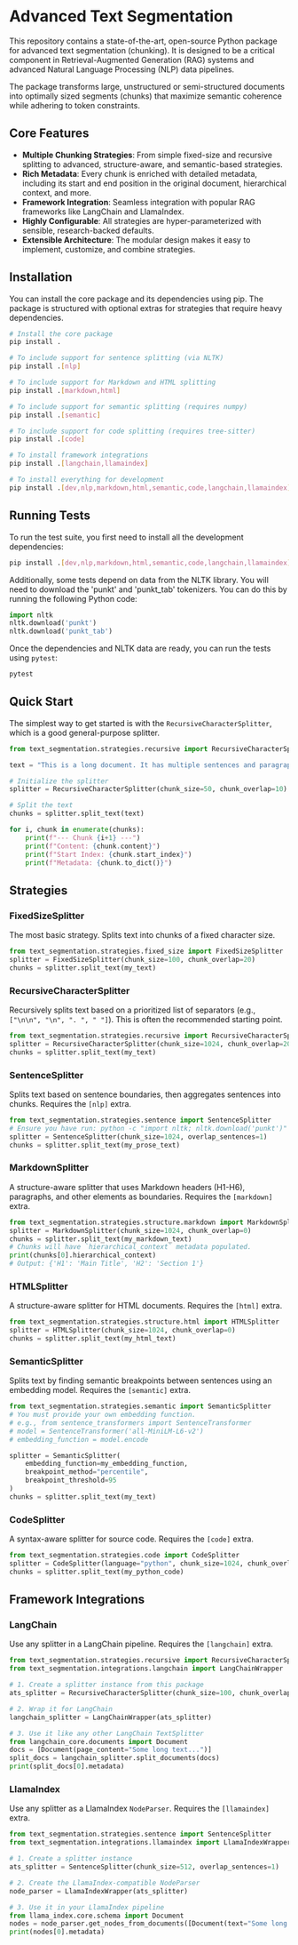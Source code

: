 # Advanced Text Segmentation

This repository contains a state-of-the-art, open-source Python package for advanced text segmentation (chunking). It is designed to be a critical component in Retrieval-Augmented Generation (RAG) systems and advanced Natural Language Processing (NLP) data pipelines.

The package transforms large, unstructured or semi-structured documents into optimally sized segments (chunks) that maximize semantic coherence while adhering to token constraints.

## Core Features

- **Multiple Chunking Strategies**: From simple fixed-size and recursive splitting to advanced, structure-aware, and semantic-based strategies.
- **Rich Metadata**: Every chunk is enriched with detailed metadata, including its start and end position in the original document, hierarchical context, and more.
- **Framework Integration**: Seamless integration with popular RAG frameworks like LangChain and LlamaIndex.
- **Highly Configurable**: All strategies are hyper-parameterized with sensible, research-backed defaults.
- **Extensible Architecture**: The modular design makes it easy to implement, customize, and combine strategies.

## Installation

You can install the core package and its dependencies using pip. The package is structured with optional extras for strategies that require heavy dependencies.

```bash
# Install the core package
pip install .

# To include support for sentence splitting (via NLTK)
pip install .[nlp]

# To include support for Markdown and HTML splitting
pip install .[markdown,html]

# To include support for semantic splitting (requires numpy)
pip install .[semantic]

# To include support for code splitting (requires tree-sitter)
pip install .[code]

# To install framework integrations
pip install .[langchain,llamaindex]

# To install everything for development
pip install .[dev,nlp,markdown,html,semantic,code,langchain,llamaindex]
```

## Running Tests

To run the test suite, you first need to install all the development dependencies:

```bash
pip install .[dev,nlp,markdown,html,semantic,code,langchain,llamaindex]
```

Additionally, some tests depend on data from the NLTK library. You will need to download the 'punkt' and 'punkt_tab' tokenizers. You can do this by running the following Python code:

```python
import nltk
nltk.download('punkt')
nltk.download('punkt_tab')
```

Once the dependencies and NLTK data are ready, you can run the tests using `pytest`:

```bash
pytest
```

## Quick Start

The simplest way to get started is with the `RecursiveCharacterSplitter`, which is a good general-purpose splitter.

```python
from text_segmentation.strategies.recursive import RecursiveCharacterSplitter

text = "This is a long document. It has multiple sentences and paragraphs. We want to split it into smaller chunks."

# Initialize the splitter
splitter = RecursiveCharacterSplitter(chunk_size=50, chunk_overlap=10)

# Split the text
chunks = splitter.split_text(text)

for i, chunk in enumerate(chunks):
    print(f"--- Chunk {i+1} ---")
    print(f"Content: {chunk.content}")
    print(f"Start Index: {chunk.start_index}")
    print(f"Metadata: {chunk.to_dict()}")
```

## Strategies

### FixedSizeSplitter
The most basic strategy. Splits text into chunks of a fixed character size.

```python
from text_segmentation.strategies.fixed_size import FixedSizeSplitter
splitter = FixedSizeSplitter(chunk_size=100, chunk_overlap=20)
chunks = splitter.split_text(my_text)
```

### RecursiveCharacterSplitter
Recursively splits text based on a prioritized list of separators (e.g., `["\n\n", "\n", ". ", " "]`). This is often the recommended starting point.

```python
from text_segmentation.strategies.recursive import RecursiveCharacterSplitter
splitter = RecursiveCharacterSplitter(chunk_size=1024, chunk_overlap=200)
chunks = splitter.split_text(my_text)
```

### SentenceSplitter
Splits text based on sentence boundaries, then aggregates sentences into chunks. Requires the `[nlp]` extra.

```python
from text_segmentation.strategies.sentence import SentenceSplitter
# Ensure you have run: python -c "import nltk; nltk.download('punkt')"
splitter = SentenceSplitter(chunk_size=1024, overlap_sentences=1)
chunks = splitter.split_text(my_prose_text)
```

### MarkdownSplitter
A structure-aware splitter that uses Markdown headers (H1-H6), paragraphs, and other elements as boundaries. Requires the `[markdown]` extra.

```python
from text_segmentation.strategies.structure.markdown import MarkdownSplitter
splitter = MarkdownSplitter(chunk_size=1024, chunk_overlap=0)
chunks = splitter.split_text(my_markdown_text)
# Chunks will have `hierarchical_context` metadata populated.
print(chunks[0].hierarchical_context)
# Output: {'H1': 'Main Title', 'H2': 'Section 1'}
```

### HTMLSplitter
A structure-aware splitter for HTML documents. Requires the `[html]` extra.

```python
from text_segmentation.strategies.structure.html import HTMLSplitter
splitter = HTMLSplitter(chunk_size=1024, chunk_overlap=0)
chunks = splitter.split_text(my_html_text)
```

### SemanticSplitter
Splits text by finding semantic breakpoints between sentences using an embedding model. Requires the `[semantic]` extra.

```python
from text_segmentation.strategies.semantic import SemanticSplitter
# You must provide your own embedding function.
# e.g., from sentence_transformers import SentenceTransformer
# model = SentenceTransformer('all-MiniLM-L6-v2')
# embedding_function = model.encode

splitter = SemanticSplitter(
    embedding_function=my_embedding_function,
    breakpoint_method="percentile",
    breakpoint_threshold=95
)
chunks = splitter.split_text(my_text)
```

### CodeSplitter
A syntax-aware splitter for source code. Requires the `[code]` extra.

```python
from text_segmentation.strategies.code import CodeSplitter
splitter = CodeSplitter(language="python", chunk_size=1024, chunk_overlap=0)
chunks = splitter.split_text(my_python_code)
```

## Framework Integrations

### LangChain
Use any splitter in a LangChain pipeline. Requires the `[langchain]` extra.
```python
from text_segmentation.strategies.recursive import RecursiveCharacterSplitter
from text_segmentation.integrations.langchain import LangChainWrapper

# 1. Create a splitter instance from this package
ats_splitter = RecursiveCharacterSplitter(chunk_size=100, chunk_overlap=10)

# 2. Wrap it for LangChain
langchain_splitter = LangChainWrapper(ats_splitter)

# 3. Use it like any other LangChain TextSplitter
from langchain_core.documents import Document
docs = [Document(page_content="Some long text...")]
split_docs = langchain_splitter.split_documents(docs)
print(split_docs[0].metadata)
```

### LlamaIndex
Use any splitter as a LlamaIndex `NodeParser`. Requires the `[llamaindex]` extra.
```python
from text_segmentation.strategies.sentence import SentenceSplitter
from text_segmentation.integrations.llamaindex import LlamaIndexWrapper

# 1. Create a splitter instance
ats_splitter = SentenceSplitter(chunk_size=512, overlap_sentences=1)

# 2. Create the LlamaIndex-compatible NodeParser
node_parser = LlamaIndexWrapper(ats_splitter)

# 3. Use it in your LlamaIndex pipeline
from llama_index.core.schema import Document
nodes = node_parser.get_nodes_from_documents([Document(text="Some long text...")])
print(nodes[0].metadata)
```

